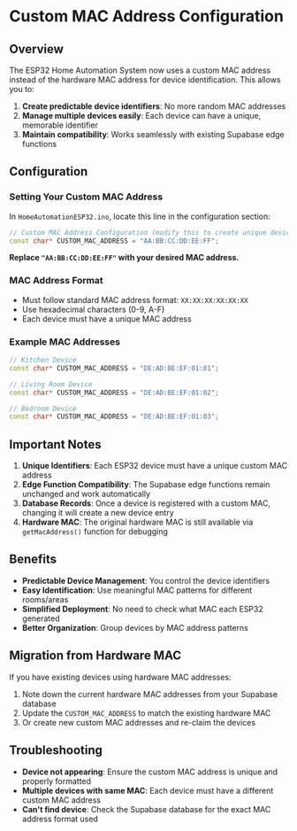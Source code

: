 # Custom MAC Address Configuration

## Overview
The ESP32 Home Automation System now uses a custom MAC address instead of the hardware MAC address for device identification. This allows you to:

1. **Create predictable device identifiers**: No more random MAC addresses
2. **Manage multiple devices easily**: Each device can have a unique, memorable identifier
3. **Maintain compatibility**: Works seamlessly with existing Supabase edge functions

## Configuration

### Setting Your Custom MAC Address

In `HomeAutomationESP32.ino`, locate this line in the configuration section:

```cpp
// Custom MAC Address Configuration (modify this to create unique device identifiers)
const char* CUSTOM_MAC_ADDRESS = "AA:BB:CC:DD:EE:FF";
```

**Replace `"AA:BB:CC:DD:EE:FF"` with your desired MAC address.**

### MAC Address Format
- Must follow standard MAC address format: `XX:XX:XX:XX:XX:XX`
- Use hexadecimal characters (0-9, A-F)
- Each device must have a unique MAC address

### Example MAC Addresses
```cpp
// Kitchen Device
const char* CUSTOM_MAC_ADDRESS = "DE:AD:BE:EF:01:01";

// Living Room Device  
const char* CUSTOM_MAC_ADDRESS = "DE:AD:BE:EF:01:02";

// Bedroom Device
const char* CUSTOM_MAC_ADDRESS = "DE:AD:BE:EF:01:03";
```

## Important Notes

1. **Unique Identifiers**: Each ESP32 device must have a unique custom MAC address
2. **Edge Function Compatibility**: The Supabase edge functions remain unchanged and work automatically
3. **Database Records**: Once a device is registered with a custom MAC, changing it will create a new device entry
4. **Hardware MAC**: The original hardware MAC is still available via `getMacAddress()` function for debugging

## Benefits

- **Predictable Device Management**: You control the device identifiers
- **Easy Identification**: Use meaningful MAC patterns for different rooms/areas
- **Simplified Deployment**: No need to check what MAC each ESP32 generated
- **Better Organization**: Group devices by MAC address patterns

## Migration from Hardware MAC

If you have existing devices using hardware MAC addresses:

1. Note down the current hardware MAC addresses from your Supabase database
2. Update the `CUSTOM_MAC_ADDRESS` to match the existing hardware MAC
3. Or create new custom MAC addresses and re-claim the devices

## Troubleshooting

- **Device not appearing**: Ensure the custom MAC address is unique and properly formatted
- **Multiple devices with same MAC**: Each device must have a different custom MAC address
- **Can't find device**: Check the Supabase database for the exact MAC address format used
